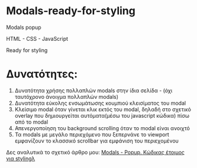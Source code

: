 # Modals-ready-for-styling
Modals popup

HTML - CSS - JavaScript

Ready for styling

# Δυνατότητες:
1. Δυνατότητα χρήσης πολλαπλών modals στην ίδια σελίδα - (όχι ταυτόχρονο άνοιγμα πολλαπλών modals)
2. Δυνατότητα εύκολης ενσωμάτωσης κουμπιού κλεισίματος του modal
3. Κλείσιμο modal όταν γίνεται κλικ εκτός του modal, δηλαδή στο σχετικό overlay που δημιουργείται αυτόματα(μέσω του javascript κώδικα) πίσω από το modal
4. Απενεργοποίηση του background scrolling όταν το modal είναι ανοιχτό
5. Τα modals με μεγάλο περιεχόμενο που ξεπερνάνε το viewport εμφανίζουν το κλασσικό scrollbar για εμφάνιση του περιεχομένου


Δες αναλυτικά το σχετικό άρθρο μου: [Modals - Popup. Κώδικας έτοιμος για stylingλ](https://neobabis.gr/modals-ready-for-styling/)
